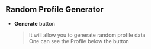 

## Random Profile Generator

* __Generate__ button
    > It will allow you to generate random profile data<br>
    > One can see the Profile below the button







